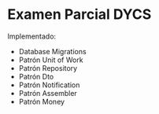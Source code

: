 # Examen Parcial DYCS

Implementado:

- Database Migrations
- Patrón Unit of Work
- Patrón Repository
- Patrón Dto
- Patrón Notification
- Patrón Assembler
- Patrón Money